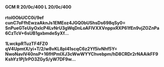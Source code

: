 #### GCM R 20/0c/400 L 20/0c/400
**rtoI0ObUCC0i/9ef**<br/>**cunC7oFfhEwzaAknJs1EMEoz4JGQ0bUShsDs698qSy0=**<br/>**SnPueGTeUiyOxlcP4LvNrU3gWqDnLoAFlVXXVnppxRXP61fEn9vjZOZnPa6CzTcV+6sUB1gxbmdeSyXf...**<br/><br/>
**1LwckpRTuzTF4FZ0**<br/>**qV4UpmtX/yi+T/2/w8vKL8pl41scqC6z2Yf5ivNhf5Y=**<br/>**NwoNavlV40nsP+16fHPmIXJ3cWwWYYChvebpm/hD8CRDr2rNAAikFF9KshYz1Pj1rPO3ZGyS/yW7DF9w...**